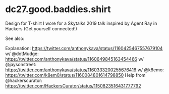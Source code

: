 # dc27.good.baddies.shirt
Design for T-shirt I wore for a Skytalks 2019 talk inspired by Agent Ray in Hackers (Get yourself connected!)

See also:

Explanation: https://twitter.com/anthonykava/status/1160425467557679104
w/ @dotMudge: https://twitter.com/anthonykava/status/1160649845163454466
w/ @jaysonstreet: https://twitter.com/anthonykava/status/1160333200255676416
w/ @k8emo: https://twitter.com/k8em0/status/1160084801614798850
Help from @hackerscurator: https://twitter.com/HackersCurator/status/1150823516431777792
